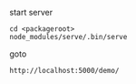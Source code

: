 start server

    cd <packageroot>
    node_modules/serve/.bin/serve
    
goto

    http://localhost:5000/demo/
    

